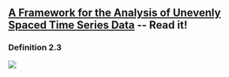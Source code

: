 ## [A Framework for the Analysis of Unevenly Spaced Time Series Data][paper] -- Read it!

### Definition 2.3

![](http://cl.ly/image/3a3M0V3A3y3h/Image%202014-10-16%20at%2010.01.10%20AM.png)

[paper]: https://eckner.com/papers/unevenly_spaced_time_series_analysis.pdf

